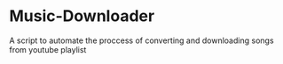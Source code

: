 # Music-Downloader
A script to automate the proccess of converting and downloading songs from youtube playlist
